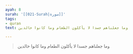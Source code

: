 ```yaml
---
ayah: 8
surah: '[[021-Surah|سورة]]'
tags:
- quran
text: وما جعلناهم جسدا لا يأكلون الطعام وما كانوا خالدين

---
```

> وما جعلناهم جسدا لا يأكلون الطعام وما كانوا خالدين

